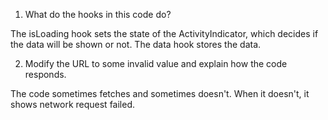 1. What do the hooks in this code do?

The isLoading hook sets the state of the ActivityIndicator, which decides if the data will be shown or not.
The data hook stores the data. 

2. Modify the URL to some invalid value and explain how the code responds.

The code sometimes fetches and sometimes doesn't. When it doesn't, it shows network request failed. 
